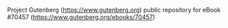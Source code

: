 Project Gutenberg (https://www.gutenberg.org) public repository for
eBook #70457 (https://www.gutenberg.org/ebooks/70457)
